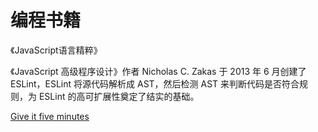 # 编程书籍

《JavaScript语言精粹》

《JavaScript 高级程序设计》作者 Nicholas C. Zakas 于 2013 年 6 月创建了 ESLint，ESLint 将源代码解析成 AST，然后检测 AST 来判断代码是否符合规则，为 ESLint 的高可扩展性奠定了结实的基础。

[Give it five minutes](https://signalvnoise.com/posts/3124-give-it-five-minutes)